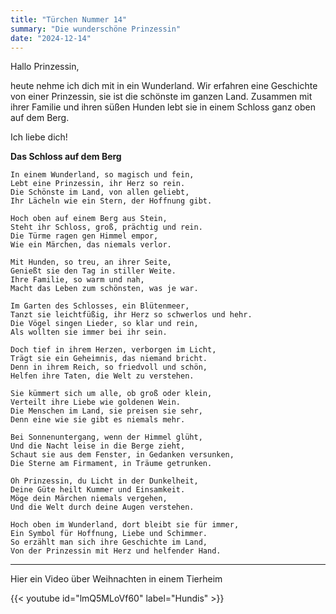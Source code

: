 ```yaml
---
title: "Türchen Nummer 14"
summary: "Die wunderschöne Prinzessin"
date: "2024-12-14"
---
```

Hallo Prinzessin,

heute nehme ich dich mit in ein Wunderland. Wir erfahren eine Geschichte von einer Prinzessin, sie ist die schönste im ganzen Land. Zusammen mit ihrer Familie und ihren süßen Hunden lebt sie in einem Schloss ganz oben auf dem Berg.

Ich liebe dich!


**Das Schloss auf dem Berg**
```
In einem Wunderland, so magisch und fein,  
Lebt eine Prinzessin, ihr Herz so rein.  
Die Schönste im Land, von allen geliebt,  
Ihr Lächeln wie ein Stern, der Hoffnung gibt.  

Hoch oben auf einem Berg aus Stein,  
Steht ihr Schloss, groß, prächtig und rein.  
Die Türme ragen gen Himmel empor,  
Wie ein Märchen, das niemals verlor.  

Mit Hunden, so treu, an ihrer Seite,  
Genießt sie den Tag in stiller Weite.  
Ihre Familie, so warm und nah,  
Macht das Leben zum schönsten, was je war.  

Im Garten des Schlosses, ein Blütenmeer,  
Tanzt sie leichtfüßig, ihr Herz so schwerlos und hehr.  
Die Vögel singen Lieder, so klar und rein,  
Als wollten sie immer bei ihr sein.  

Doch tief in ihrem Herzen, verborgen im Licht,  
Trägt sie ein Geheimnis, das niemand bricht.  
Denn in ihrem Reich, so friedvoll und schön,  
Helfen ihre Taten, die Welt zu verstehen.  

Sie kümmert sich um alle, ob groß oder klein,  
Verteilt ihre Liebe wie goldenen Wein.  
Die Menschen im Land, sie preisen sie sehr,  
Denn eine wie sie gibt es niemals mehr.  

Bei Sonnenuntergang, wenn der Himmel glüht,  
Und die Nacht leise in die Berge zieht,  
Schaut sie aus dem Fenster, in Gedanken versunken,  
Die Sterne am Firmament, in Träume getrunken.  

Oh Prinzessin, du Licht in der Dunkelheit,  
Deine Güte heilt Kummer und Einsamkeit.  
Möge dein Märchen niemals vergehen,  
Und die Welt durch deine Augen verstehen.  

Hoch oben im Wunderland, dort bleibt sie für immer,  
Ein Symbol für Hoffnung, Liebe und Schimmer.  
So erzählt man sich ihre Geschichte im Land,  
Von der Prinzessin mit Herz und helfender Hand.
```

----

Hier ein Video über Weihnachten in einem Tierheim

{{< youtube id="lmQ5MLoVf60" label="Hundis" >}}
